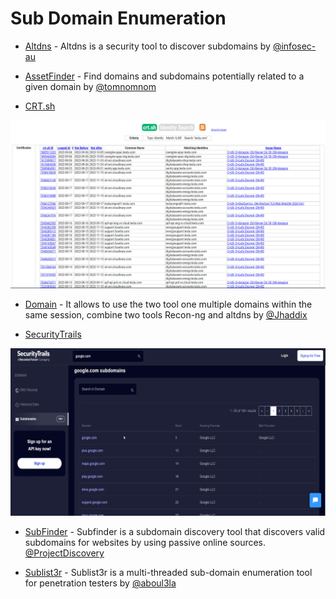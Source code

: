 # Sub Domain Enumeration

- [Altdns](https://github.com/infosec-au/altdns) - Altdns is a security tool to discover subdomains by [@infosec-au](https://github.com/infosec-au)

- [AssetFinder](https://github.com/tomnomnom/assetfinder) -  Find domains and subdomains potentially related to a given domain by [@tomnomnom](https://github.com/tomnomnom)

- [CRT.sh](https://crt.sh/)

![Screenshot](/Assets/crt.sh.png)

- [Domain](https://github.com/jhaddix/domain) - It allows to use the two tool one multiple domains within the same session, combine two tools Recon-ng and altdns by [@Jhaddix](https://github.com/jhaddix)

- [SecurityTrails](https://securitytrails.com/)

![Screenshot](/Assets/securitytrails.png)

- [SubFinder](https://github.com/projectdiscovery/subfinder) -  Subfinder is a subdomain discovery tool that discovers valid subdomains for websites by using passive online sources.
[@ProjectDiscovery](https://github.com/projectdiscovery)

- [Sublist3r](https://github.com/aboul3la/Sublist3r) -  Sublist3r is a multi-threaded sub-domain enumeration tool for penetration testers by [@aboul3la](https://github.com/aboul3la)
